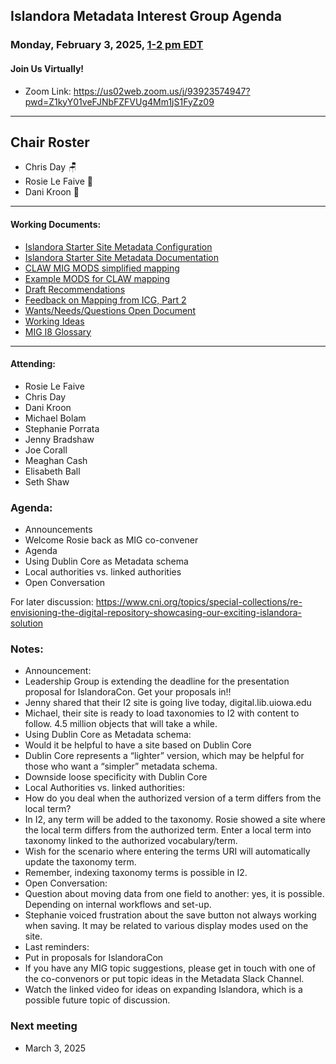   ## Islandora Metadata Interest Group Agenda
### Monday, February 3, 2025, [1-2 pm EDT](http://www.thetimezoneconverter.com/?t=1%20pm&tz=Toronto&) 
#### Join Us Virtually!
* Zoom Link: https://us02web.zoom.us/j/93923574947?pwd=Z1kyY01veFJNbFZFVUg4Mm1jS1FyZz09

---
## Chair Roster
* Chris Day 🪑
* Rosie Le Faive 🧠
* Dani Kroon 📝
---

#### Working Documents:
* [Islandora Starter Site Metadata Configuration](https://docs.google.com/spreadsheets/d/1N37GSwiDl_DSH9-n3BhWLUtjZohOg2udGJJlnZ8BmWQ/edit#gid=0)
* [Islandora Starter Site Metadata Documentation](https://islandora.github.io/documentation/user-documentation/starter-site-metadata-configuration/)
* [CLAW MIG MODS simplified mapping](https://docs.google.com/spreadsheets/d/18u2qFJ014IIxlVpM3JXfDEFccwBZcoFsjbBGpvL0jJI/edit#gid=0)
* [Example MODS for CLAW mapping](https://docs.google.com/spreadsheets/d/1C2Xie7HUDSgRT5v4ldoJvlNdoXz2GHAPvL3PE3TOKW8/edit#gid=1829081124)
* [Draft Recommendations](https://docs.google.com/document/d/15qSO9YcALtYSqd6CUuGx0t8FwUJ5pPwVPz0PA5rU898/edit#heading=h.f9r6knw0rjvu)
* [Feedback on Mapping from ICG, Part 2](https://docs.google.com/document/d/11OpqMMCXM1TFXgsr4yyTQ_cH9DabnD31p7JnuTRQl28/edit?invite=CMWvruEI&ts=5e66437f)
* [Wants/Needs/Questions Open Document](https://docs.google.com/document/d/12Kpb6826TNPzzMuyPS0sESa9TLnmljQmeioWbaPeEdA/edit)
* [Working Ideas](https://github.com/islandora-interest-groups/Islandora-Metadata-Interest-Group/blob/main/working_docs/ideas_and_topics.md)
* [MIG I8 Glossary](https://docs.google.com/document/d/1cfPYFVV9qvvz2VjBRdYUN0CB7AyVDuG-GYavQ27DuBk/edit#heading=h.9fr9xw70meix)

---

#### Attending:

* Rosie Le Faive
* Chris Day
* Dani Kroon
* Michael Bolam
* Stephanie Porrata
* Jenny Bradshaw
* Joe Corall
* Meaghan Cash
* Elisabeth Ball
* Seth Shaw


### Agenda: 
* Announcements
* Welcome Rosie back as MIG co-convener
* Agenda
* Using Dublin Core as Metadata schema
* Local authorities vs. linked authorities
* Open Conversation 


For later discussion:  https://www.cni.org/topics/special-collections/re-envisioning-the-digital-repository-showcasing-our-exciting-islandora-solution

### Notes:
* Announcement:
* Leadership Group is extending the deadline for the presentation proposal for IslandoraCon. Get your proposals in!!
* Jenny shared that their I2 site is going live today, digital.lib.uiowa.edu
* Michael, their site is ready to load taxonomies to I2 with content to follow. 4.5 million objects that will take a while.
* Using Dublin Core as Metadata schema:
* Would it be helpful to have a site based on Dublin Core
* Dublin Core represents a “lighter” version, which may be helpful for those who want a “simpler” metadata schema.
* Downside loose specificity with Dublin Core
* Local Authorities vs. linked authorities:
* How do you deal when the authorized version of a term differs from the local term?
* In I2, any term will be added to the taxonomy. Rosie showed a site where the local term differs from the authorized term. Enter a local term into taxonomy linked to the authorized vocabulary/term.
* Wish for the scenario where entering the terms URI will automatically update the taxonomy term.
* Remember, indexing taxonomy terms is possible in I2.
* Open Conversation:
* Question about moving data from one field to another: yes, it is possible. Depending on internal workflows and set-up.
* Stephanie voiced frustration about the save button not always working when saving. It may be related to various display modes used on the site.
* Last reminders:
* Put in proposals for IslandoraCon
* If you have any MIG topic suggestions, please get in touch with one of the co-convenors or put topic ideas in the Metadata Slack Channel.
* Watch the linked video for ideas on expanding Islandora, which is a possible future topic of discussion.


### Next meeting
* March 3, 2025
